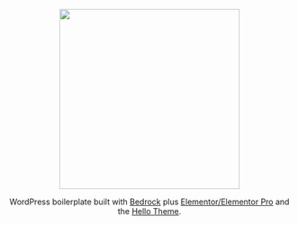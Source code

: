 <p align="center">
  <a href="https://wenmarkdigitial.com">
    <img src="https://wenmarkdigital.com/wp-content/uploads/2021/02/wenmark-logo_1500x430.png" alt="" width="320">
  </a>
</p>

<p align="center">WordPress boilerplate built with <a href="https://roots.io/bedrock">Bedrock</a> plus <a href="https://elementor.com">Elementor/Elementor Pro</a> and the <a href="https://elementor.com/products/hello-theme/">Hello Theme</a>.</p>

